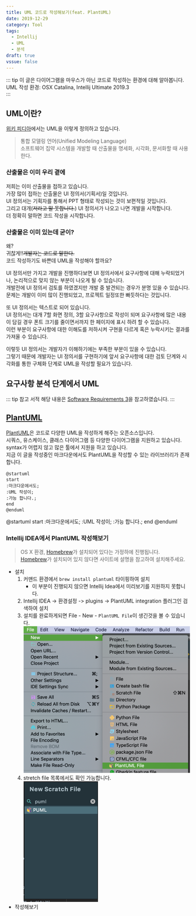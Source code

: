 ```yaml
---
title: UML 코드로 작성해보기(feat. PlantUML)
date: 2019-12-29
category: Tool
tags:
  - Intellij
  - UML
  - 분석
draft: true
vssue: false
---
```


::: tip 이 글은
다이어그램을 마우스가 아닌 코드로 작성하는 환경에 대해 알아봅니다.  
UML 작성 환경: OSX Catalina, Intellij Ultimate 2019.3  
:::

## UML이란?

[위키 피디아](https://ko.wikipedia.org/wiki/%ED%86%B5%ED%95%A9_%EB%AA%A8%EB%8D%B8%EB%A7%81_%EC%96%B8%EC%96%B4)에서는 UML을 이렇게 정의하고 있습니다.
> 통합 모델링 언어(Unified Modeling Language)  
> 소프트웨어 집약 시스템을 개발할 때 산출물을 명세화, 시각화, 문서화할 때 사용한다.

### 산출물은 이미 우리 곁에
저희는 이미 산출물을 접하고 있습니다.  
가장 많이 접하는 산출물은 UI 정의서(기획서)일 것입니다.  
UI 정의서는 기획자를 통해서 PPT 형태로 작성되는 것이 보편적일 것입니다.  
그리고 대개(~~저라고 말 못합니다.~~) UI 정의서가 나오고 나면 개발을 시작합니다.  
더 정확히 말하면 코드 작성을 시작합니다.

### 산출물은 이미 있는데 굳이?
왜?  
귀찮게!!~~개발자는 코드로 말한다.~~  
코드 작성하기도 바쁜데 UML을 작성해야 할까요?

UI 정의서만 가지고 개발을 진행하다보면 UI 정의서에서 요구사항에 대해 누락되었거나,
논리적으로 맞지 않는 부분이 나오게 될 수 있습니다.  
개발전에 UI 정의서 검토를 하였겠지만 개발 중 발견되는 경우가 분명 있을 수 있습니다.  
문제는 개발이 이미 많이 진행되었고, 프로젝트 일정또한 빠듯하다는 것입니다.

또 UI 정의서는 텍스트로 되어 있습니다.  
UI 정의서는 대개 7할 화면 정의, 3할 요구사항으로 작성이 되며
요구사항에 많은 내용이 담길 경우 폰트 크기를 줄이면서까지 한 페이지에 표시 하려 할 수 있습니다.  
이런 부분이 요구사항에 대한 이해도를 저하시켜 구현을 다르게 혹은 누락시키는 결과를 가져올 수 있습니다.

이렇듯 UI 정의서는 개발자가 이해하기에는 부족한 부분이 있을 수 있습니다.  
그렇기 때문에 개발자는 UI 정의서를 구현하기에 앞서 요구사항에 대한 검토 단계와 시각화를 통한 구체화 단계로 UML을 작성할 필요가 있습니다.

## 요구사항 분석 단계에서 UML
::: tip 참고 서적
해당 내용은 [Software Requirements 3](https://wikibook.co.kr/software-requirements-3rd/)을 참고하였습니다.
:::


## [PlantUML](https://plantuml.com/ko/)
[PlantUML](https://plantuml.com/ko/)은 코드로 다양한 UML을 작성하게 해주는 오픈소스입니다.  
시쿼스, 유스케이스, 클래스 다이어그램 등 다양한 다이어그램을 지원하고 있습니다.  
syntax가 어렵지 않고 많은 툴에서 지원을 하고 있습니다.  
지금 이 글을 작성중인 마크다운에서도 PlantUML을 작성할 수 있는 라이브러리가 존재합니다.
```puml
@startuml
start
:마크다운에서도;
:UML 작성이;
:가능 합니다.;
end
@enduml
```
@startuml
start
:마크다운에서도;
:UML 작성이;
:가능 합니다.;
end
@enduml

### Intellij IDEA에서 PlantUML 작성해보기
> OS X 환경, [Homebrew](https://brew.sh/index_ko)가 설치되어 있다는 가정하에 진행됩니다.  
> [Homebrew](https://brew.sh/index_ko)가 설치되어 있지 않다면 사이트에 설명을 참고하여 설치해주세요.

- 설치
    1. 커맨드 환경에서 `brew install plantuml` 타이핑하여 설치
        - 이 부분이 진행되지 않으면 Intellij Idea에서 미리보기를 지원하지 못합니다.
    2. Intellij IDEA -> 환경설정 -> plugins -> PlantUML integration 플러그인 검색하여 설치
    3. 설치를 완료하게되면 File - New - `PlantUML File`이 생긴것을 볼 수 있습니다.  
        ![](./.2019_12_29_intellij_uml_images/0f3736bb.png)
    4. stretch file 목록에서도 확인 가능합니다.  
        ![](./.2019_12_29_intellij_uml_images/d0c58e27.png)
- 작성해보기



